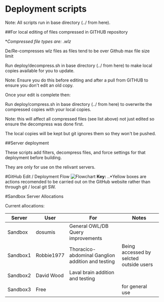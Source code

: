 # Deployment scripts

Note: All scripts run in base directory (../ from here).

##For local editing of files compressed in GITHUB repository

**Compressed file types are: *.wlz**

De/Re-compresses wlz files as files tend to be over Github max file size limit

Run deploy/decompress.sh in base directory (../ from here) to make local copies available for you to update.

Note: Ensure you do this before editing and after a pull from GITHUB to ensure you don't edit an old copy.

Once your edit is complete then:

Run deploy/compress.sh in base directory (../ from here) to overwrite the compressed copies with your local copies.

Note: this will affect all compressed files (see list above) not just edited so ensure the decompress was done first.

The local copies will be kept but git ignores them so they won't be pushed.

##Server deployment 

These scripts add filters, decompress files, and force settings for that deployment before building.

They are only for use on the relivant servers.

#GitHub Edit / Deployment Flow
![Flowchart](https://raw.github.com/VirtualFlyBrain/VFB/master/deploy/VFB%20GITHUB.png)
**Key:** 
..*Yellow boxes are actions recomended to be carried out on the GitHub website rather than through git / local git SW.

#Sandbox Server Allocations

Current allocations:

| Server | User | For | Notes |
| ------ | ---- | --- | ----- |
| Sandbox | dosumis | General OWL/DB Query improvements |  |
| Sandbox1 | Robbie1977 | Thoracico-abdominal Ganglion addition and testing | Being accessed by selcted outside users |
| Sandbox2 | David Wood | Laval brain addition and testing |  |
| Sandbox3 | Free |  | for general use |

